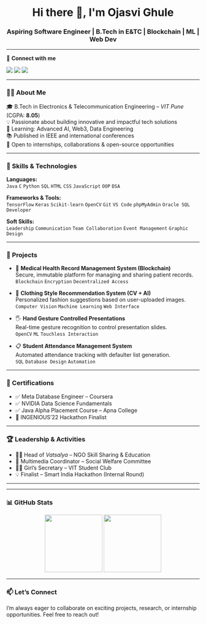 <h1 align="center">Hi there 👋, I'm Ojasvi Ghule</h1>
<h3 align="center">Aspiring Software Engineer | B.Tech in E&TC | Blockchain | ML | Web Dev</h3>

---

🔗 **Connect with me**  
<p>
  <a href="mailto:ojasvighule@gmail.com"><img src="https://img.shields.io/badge/Email-D14836?style=for-the-badge&logo=gmail&logoColor=white"/></a>
  <a href="https://www.linkedin.com/in/ojasvi-ghule-98b2a022a/"><img src="https://img.shields.io/badge/LinkedIn-0A66C2?style=for-the-badge&logo=linkedin&logoColor=white"/></a>
  <a href="https://github.com/21ojasvi"><img src="https://img.shields.io/badge/GitHub-100000?style=for-the-badge&logo=github&logoColor=white"/></a>
</p>

---

### 👩‍💻 About Me

🎓 B.Tech in Electronics & Telecommunication Engineering – *VIT Pune* (CGPA: **8.05**)  
💡 Passionate about building innovative and impactful tech solutions  
🌱 Learning: Advanced AI, Web3, Data Engineering  
📚 Published in IEEE and international conferences  
🎯 Open to internships, collaborations & open-source opportunities

---

### 💼 Skills & Technologies

**Languages:**  
`Java` `C` `Python` `SQL` `HTML` `CSS` `JavaScript` `OOP` `DSA`

**Frameworks & Tools:**  
`TensorFlow` `Keras` `Scikit-learn` `OpenCV` `Git` `VS Code` `phpMyAdmin` `Oracle SQL Developer`

**Soft Skills:**  
`Leadership` `Communication` `Team Collaboration` `Event Management` `Graphic Design`

---

### 🚀 Projects

- 🔐 **Medical Health Record Management System (Blockchain)**  
  Secure, immutable platform for managing and sharing patient records.  
  `Blockchain` `Encryption` `Decentralized Access`

- 👚 **Clothing Style Recommendation System (CV + AI)**  
  Personalized fashion suggestions based on user-uploaded images.  
  `Computer Vision` `Machine Learning` `Web Interface`

- 🖐️ **Hand Gesture Controlled Presentations**  
  Real-time gesture recognition to control presentation slides.  
  `OpenCV` `ML` `Touchless Interaction`

- 📋 **Student Attendance Management System**  
  Automated attendance tracking with defaulter list generation.  
  `SQL` `Database Design` `Automation`

---

### 📜 Certifications

- ✅ Meta Database Engineer – Coursera  
- ✅ NVIDIA Data Science Fundamentals  
- ✅ Java Alpha Placement Course – Apna College  
- 🥈 INGENIOUS’22 Hackathon Finalist

---

### 🏆 Leadership & Activities

- 👩‍🏫 Head of *Vatsalya* – NGO Skill Sharing & Education  
- 🎨 Multimedia Coordinator – Social Welfare Committee  
- 👩‍🎓 Girl’s Secretary – VIT Student Club  
- 💡 Finalist – Smart India Hackathon (Internal Round)

---


---
### 📊 GitHub Stats

<p align="center">
  <img src="https://github-readme-stats.vercel.app/api?username=21ojasvi&show_icons=true&theme=default" height="150" />
  <img src="https://github-readme-stats.vercel.app/api/top-langs/?username=21ojasvi&layout=compact&theme=default" height="150"/>
</p>

---

### 📫 Let’s Connect

I’m always eager to collaborate on exciting projects, research, or internship opportunities. Feel free to reach out!

